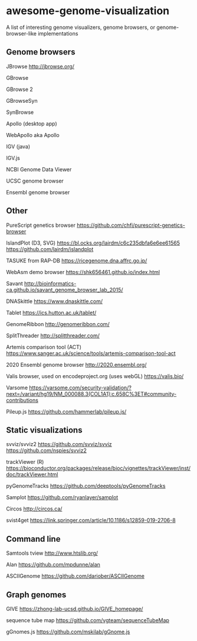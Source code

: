 # awesome-genome-visualization

A list of interesting genome visualizers, genome browsers, or genome-browser-like implementations


## Genome browsers


JBrowse
http://jbrowse.org/


GBrowse

GBrowse 2

GBrowseSyn

SynBrowse

Apollo (desktop app)

WebApollo aka Apollo


IGV (java)

IGV.js


NCBI Genome Data Viewer

UCSC genome browser

Ensembl genome browser

## Other

PureScript genetics browser
https://github.com/chfi/purescript-genetics-browser

IslandPlot (D3, SVG)
https://bl.ocks.org/lairdm/c6c235dbfa6e6ee61565
https://github.com/lairdm/islandplot


TASUKE from RAP-DB
https://ricegenome.dna.affrc.go.jp/


WebAsm demo browser
https://shk656461.github.io/index.html


Savant
http://bioinformatics-ca.github.io/savant_genome_browser_lab_2015/

DNASkittle
https://www.dnaskittle.com/

Tablet
https://ics.hutton.ac.uk/tablet/

GenomeRibbon
http://genomeribbon.com/


SplitThreader
http://splitthreader.com/

Artemis comparison tool (ACT)
https://www.sanger.ac.uk/science/tools/artemis-comparison-tool-act



2020 Ensembl genome browser
http://2020.ensembl.org/

Valis browser, used on encodeproject.org (uses webGL)
https://valis.bio/

Varsome
https://varsome.com/security-validation/?next=/variant/hg19/NM_000088.3(COL1A1):c.658C%3ET#community-contributions


Pileup.js
https://github.com/hammerlab/pileup.js/

## Static visualizations

svviz/svviz2
https://github.com/svviz/svviz
https://github.com/nspies/svviz2

trackViewer (R)
https://bioconductor.org/packages/release/bioc/vignettes/trackViewer/inst/doc/trackViewer.html

pyGenomeTracks
https://github.com/deeptools/pyGenomeTracks


Samplot
https://github.com/ryanlayer/samplot

Circos
http://circos.ca/

svist4get
https://link.springer.com/article/10.1186/s12859-019-2706-8

## Command line

Samtools tview
http://www.htslib.org/

Alan
https://github.com/mpdunne/alan

ASCIIGenome
https://github.com/dariober/ASCIIGenome


## Graph genomes

GIVE
https://zhong-lab-ucsd.github.io/GIVE_homepage/

sequence tube map
https://github.com/vgteam/sequenceTubeMap

gGnomes.js
https://github.com/mskilab/gGnome.js




